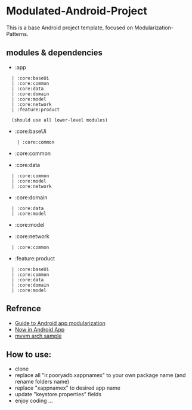 # Modulated-Android-Project

This is a base Android project template, focused on Modularization-Patterns.

## modules & dependencies

- :app

```
  | :core:baseUi 
  | :core:common
  | :core:data
  | :core:domain
  | :core:model
  | :core:network
  | :feature:product

  (should use all lower-level modules)
```

- :core:baseUi

```
    | :core:common
```

- :core:common

- :core:data

```
  | :core:common
  | :core:model
  | :core:network
```

- :core:domain

```
  | :core:data
  | :core:model
```

- :core:model

- :core:network

```
  | :core:common
```

- :feature:product

```
  | :core:baseUi
  | :core:common
  | :core:data
  | :core:domain
  | :core:model
```

## Refrence

- [Guide to Android app modularization](https://developer.android.com/topic/modularization)
- [Now in Android App](https://developer.android.com/topic/modularization)
- [mvvm arch sample](https://github.com/faruktoptas/mvvm-arch-sample)

## How to use:
- clone
- replace all "ir.pooryadb.xappnamex" to your own package name (and rename folders name)
- replace "xappnamex" to desired app name
- update "keystore.properties" fields
- enjoy coding ...
